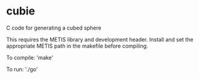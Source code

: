 # cubie
C code for generating a cubed sphere

This requires the METIS library and development header. Install and set the appropriate METIS path in the makefile before compiling.

To compile:
    'make'

To run:
    './go'
